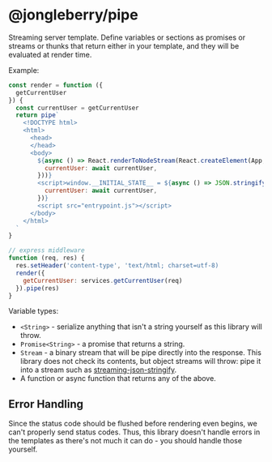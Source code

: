 # @jongleberry/pipe

Streaming server template. 
Define variables or sections as promises or streams or thunks that return either in your template,
and they will be evaluated at render time.

Example:

```js
const render = function ({
  getCurrentUser
}) {
  const currentUser = getCurrentUser
  return pipe`
    <!DOCTYPE html>
    <html>
      <head>
      </head>
      <body>
        ${async () => React.renderToNodeStream(React.createElement(App, {
          currentUser: await currentUser,
        }))}
        <script>window.__INITIAL_STATE__ = ${async () => JSON.stringify({
          currentUser: await currentUser,
        })}
        <script src="entrypoint.js"></script>
      </body>
    </html>
  `
}

// express middleware
function (req, res) {
  res.setHeader('content-type', 'text/html; charset=utf-8)
  render({
    getCurrentUser: services.getCurrentUser(req)
  }).pipe(res)
}
```

Variable types:

- `<String>` - serialize anything that isn't a string yourself as this library will throw.
- `Promise<String>` - a promise that returns a string.
- `Stream` - a binary stream that will be pipe directly into the response. This library does not check its contents, but object streams will throw: pipe it into a stream such as [streaming-json-stringify](https://www.npmjs.com/package/streaming-json-stringify).
- A function or async function that returns any of the above.

## Error Handling

Since the status code should be flushed before rendering even begins, we can't properly send status codes.
Thus, this library doesn't handle errors in the templates as there's not much it can do - you should handle those yourself.
